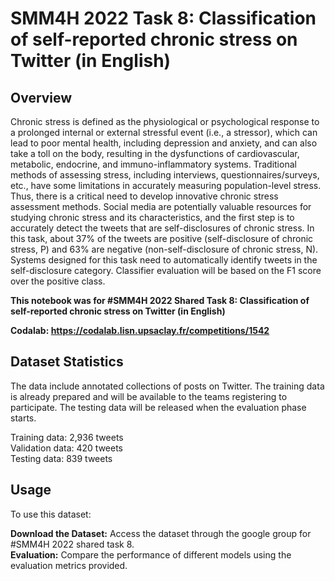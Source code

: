 # SMM4H 2022 Task 8: Classification of self-reported chronic stress on Twitter (in English)

## Overview 

Chronic stress is defined as the physiological or psychological response to a prolonged internal or external stressful event (i.e., a stressor), which can lead to poor mental health, including depression and anxiety, and can also take a toll on the body, resulting in the dysfunctions of cardiovascular, metabolic, endocrine, and immuno-inflammatory systems. Traditional methods of assessing stress, including interviews, questionnaires/surveys, etc., have some limitations in accurately measuring population-level stress. Thus, there is a critical need to develop innovative chronic stress assessment methods. Social media are potentially valuable resources for studying chronic stress and its characteristics, and the first step is to accurately detect the tweets that are self-disclosures of chronic stress. In this task, about 37% of the tweets are positive (self-disclosure of chronic stress, P) and 63% are negative (non-self-disclosure of chronic stress, N). Systems designed for this task need to automatically identify tweets in the self-disclosure category. Classifier evaluation will be based on the F1 score over the positive class.

**This notebook was for #SMM4H 2022 Shared Task 8: Classification of self-reported chronic stress on Twitter (in English)**

**Codalab: https://codalab.lisn.upsaclay.fr/competitions/1542**

## Dataset Statistics

The data include annotated collections of posts on Twitter. The training data is already prepared and will be available to the teams registering to participate. The testing data will be released when the evaluation phase starts.

Training data: 2,936 tweets  
Validation data: 420 tweets  
Testing data: 839 tweets  

## Usage

To use this dataset:

**Download the Dataset:** Access the dataset through the google group for #SMM4H 2022 shared task 8.  
**Evaluation:** Compare the performance of different models using the evaluation metrics provided.
